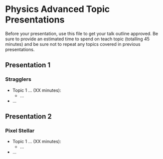 # Physics Advanced Topic Presentations

Before your presentation, use this file to get your talk outline approved. Be
sure to provide an estimated time to spend on teach topic (totalling 45 minutes)
and be sure not to repeat any topics covered in previous presentations.

## Presentation 1
### Stragglers

- Topic 1 ... (XX minutes):
  - ...
- ...

## Presentation 2
### Pixel Stellar

- Topic 1 ... (XX minutes):
  - ...
- ...
